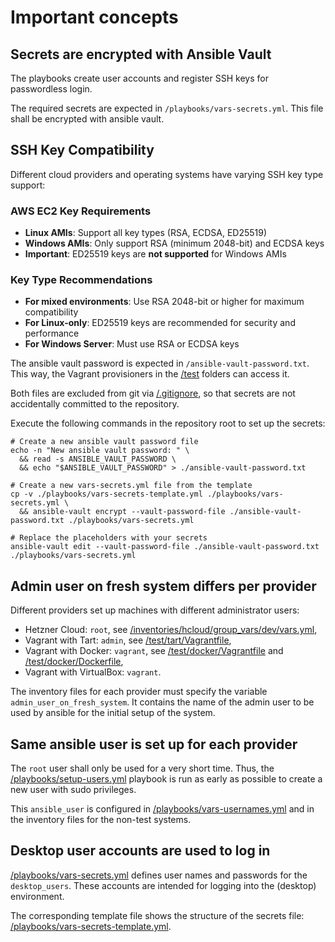 # Important concepts

## Secrets are encrypted with Ansible Vault

The playbooks create user accounts and register SSH keys for passwordless login.

The required secrets are expected in `/playbooks/vars-secrets.yml`. This file
shall be encrypted with ansible vault.

## SSH Key Compatibility

Different cloud providers and operating systems have varying SSH key type support:

### AWS EC2 Key Requirements
- **Linux AMIs**: Support all key types (RSA, ECDSA, ED25519)
- **Windows AMIs**: Only support RSA (minimum 2048-bit) and ECDSA keys
- **Important**: ED25519 keys are **not supported** for Windows AMIs

### Key Type Recommendations
- **For mixed environments**: Use RSA 2048-bit or higher for maximum compatibility
- **For Linux-only**: ED25519 keys are recommended for security and performance
- **For Windows Server**: Must use RSA or ECDSA keys

The ansible vault password is expected in `/ansible-vault-password.txt`. This
way, the Vagrant provisioners in the [/test](../test/) folders can access it.

Both files are excluded from git via [/.gitignore](../.gitignore), so that
secrets are not accidentally committed to the repository.

Execute the following commands in the repository root to set up the secrets:

```shell
# Create a new ansible vault password file
echo -n "New ansible vault password: " \
  && read -s ANSIBLE_VAULT_PASSWORD \
  && echo "$ANSIBLE_VAULT_PASSWORD" > ./ansible-vault-password.txt

# Create a new vars-secrets.yml file from the template
cp -v ./playbooks/vars-secrets-template.yml ./playbooks/vars-secrets.yml \
  && ansible-vault encrypt --vault-password-file ./ansible-vault-password.txt ./playbooks/vars-secrets.yml

# Replace the placeholders with your secrets
ansible-vault edit --vault-password-file ./ansible-vault-password.txt ./playbooks/vars-secrets.yml
```

## Admin user on fresh system differs per provider

Different providers set up machines with different administrator users:

- Hetzner Cloud: `root`, see [/inventories/hcloud/group_vars/dev/vars.yml](../inventories/hcloud/group_vars/dev/vars.yml),
- Vagrant with Tart: `admin`, see [/test/tart/Vagrantfile](../test/tart/Vagrantfile),
- Vagrant with Docker: `vagrant`, see [/test/docker/Vagrantfile](../test/docker/Vagrantfile) and [/test/docker/Dockerfile](../test/docker/Dockerfile),
- Vagrant with VirtualBox: `vagrant`.

The inventory files for each provider must specify the variable
`admin_user_on_fresh_system`. It contains the name of the admin user
to be used by ansible for the initial setup of the system.

## Same ansible user is set up for each provider

The `root` user shall only be used for a very short time. Thus, the
[/playbooks/setup-users.yml](../playbooks/setup-users.yml) playbook is run
as early as possible to create a new user with sudo privileges.

This `ansible_user` is configured in
[/playbooks/vars-usernames.yml](../playbooks/vars-usernames.yml) and in
the inventory files for the non-test systems.

## Desktop user accounts are used to log in

[/playbooks/vars-secrets.yml](../playbooks/vars-secrets.yml) defines user names
and passwords for the `desktop_users`. These accounts are intended for logging
into the (desktop) environment.

The corresponding template file shows the structure of the secrets file:
[/playbooks/vars-secrets-template.yml](../playbooks/vars-secrets-template.yml).
